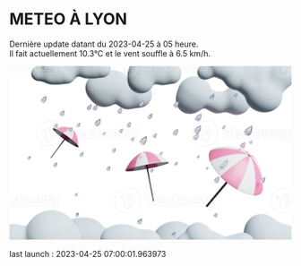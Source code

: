 # METEO À LYON

Dernière update datant du 2023-04-25 à 05 heure.  
Il fait actuellement 10.3°C et le vent souffle à 6.5 km/h.      

![](./.github/rain.png)

last launch : 2023-04-25 07:00:01.963973
